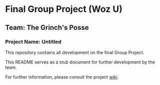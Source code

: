 # Final Group Project (Woz U)

## Team: **The Grinch&apos;s Posse**

### Project Name: Untitled

This repository contains all development on the final Group Project.

This README serves as a stub document for further development by the team.

For further information, please consult the project [wiki](https://github.com/team-the-grinchs-posse/wiki).
